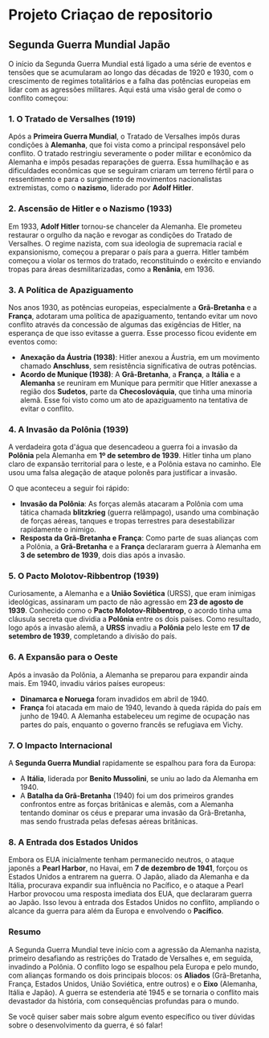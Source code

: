 # Projeto Criaçao de repositorio

## Segunda Guerra Mundial Japão

O início da Segunda Guerra Mundial está ligado a uma série de eventos e tensões que se acumularam ao longo das décadas de 1920 e 1930, com o crescimento de regimes totalitários e a falha das potências europeias em lidar com as agressões militares. Aqui está uma visão geral de como o conflito começou:

### 1. **O Tratado de Versalhes (1919)**
Após a **Primeira Guerra Mundial**, o Tratado de Versalhes impôs duras condições à **Alemanha**, que foi vista como a principal responsável pelo conflito. O tratado restringiu severamente o poder militar e econômico da Alemanha e impôs pesadas reparações de guerra. Essa humilhação e as dificuldades econômicas que se seguiram criaram um terreno fértil para o ressentimento e para o surgimento de movimentos nacionalistas extremistas, como o **nazismo**, liderado por **Adolf Hitler**.

### 2. **Ascensão de Hitler e o Nazismo (1933)**
Em 1933, **Adolf Hitler** tornou-se chanceler da Alemanha. Ele prometeu restaurar o orgulho da nação e revogar as condições do Tratado de Versalhes. O regime nazista, com sua ideologia de supremacia racial e expansionismo, começou a preparar o país para a guerra. Hitler também começou a violar os termos do tratado, reconstituindo o exército e enviando tropas para áreas desmilitarizadas, como a **Renânia**, em 1936.

### 3. **A Política de Apaziguamento**
Nos anos 1930, as potências europeias, especialmente a **Grã-Bretanha** e a **França**, adotaram uma política de apaziguamento, tentando evitar um novo conflito através da concessão de algumas das exigências de Hitler, na esperança de que isso evitasse a guerra. Esse processo ficou evidente em eventos como:
   - **Anexação da Áustria (1938)**: Hitler anexou a Áustria, em um movimento chamado **Anschluss**, sem resistência significativa de outras potências.
   - **Acordo de Munique (1938)**: A **Grã-Bretanha**, a **França**, a **Itália** e a **Alemanha** se reuniram em Munique para permitir que Hitler anexasse a região dos **Sudetos**, parte da **Checoslováquia**, que tinha uma minoria alemã. Esse foi visto como um ato de apaziguamento na tentativa de evitar o conflito.

### 4. **A Invasão da Polônia (1939)**
A verdadeira gota d'água que desencadeou a guerra foi a invasão da **Polônia** pela Alemanha em **1º de setembro de 1939**. Hitler tinha um plano claro de expansão territorial para o leste, e a Polônia estava no caminho. Ele usou uma falsa alegação de ataque polonês para justificar a invasão.

O que aconteceu a seguir foi rápido:
   - **Invasão da Polônia**: As forças alemãs atacaram a Polônia com uma tática chamada **blitzkrieg** (guerra relâmpago), usando uma combinação de forças aéreas, tanques e tropas terrestres para desestabilizar rapidamente o inimigo.
   - **Resposta da Grã-Bretanha e França**: Como parte de suas alianças com a Polônia, a **Grã-Bretanha** e a **França** declararam guerra à Alemanha em **3 de setembro de 1939**, dois dias após a invasão.

### 5. **O Pacto Molotov-Ribbentrop (1939)**
Curiosamente, a Alemanha e a **União Soviética** (URSS), que eram inimigas ideológicas, assinaram um pacto de não agressão em **23 de agosto de 1939**. Conhecido como o **Pacto Molotov-Ribbentrop**, o acordo tinha uma cláusula secreta que dividia a **Polônia** entre os dois países. Como resultado, logo após a invasão alemã, a **URSS** invadiu a **Polônia** pelo leste em **17 de setembro de 1939**, completando a divisão do país.

### 6. **A Expansão para o Oeste**
Após a invasão da Polônia, a Alemanha se preparou para expandir ainda mais. Em 1940, invadiu vários países europeus:
   - **Dinamarca e Noruega** foram invadidos em abril de 1940.
   - **França** foi atacada em maio de 1940, levando à queda rápida do país em junho de 1940. A Alemanha estabeleceu um regime de ocupação nas partes do país, enquanto o governo francês se refugiava em Vichy.

### 7. **O Impacto Internacional**
A **Segunda Guerra Mundial** rapidamente se espalhou para fora da Europa:
   - A **Itália**, liderada por **Benito Mussolini**, se uniu ao lado da Alemanha em 1940.
   - A **Batalha da Grã-Bretanha** (1940) foi um dos primeiros grandes confrontos entre as forças britânicas e alemãs, com a Alemanha tentando dominar os céus e preparar uma invasão da Grã-Bretanha, mas sendo frustrada pelas defesas aéreas britânicas.

### 8. **A Entrada dos Estados Unidos**
Embora os EUA inicialmente tenham permanecido neutros, o ataque japonês a **Pearl Harbor**, no Havai, em **7 de dezembro de 1941**, forçou os Estados Unidos a entrarem na guerra. O Japão, aliado da Alemanha e da Itália, procurava expandir sua influência no Pacífico, e o ataque a Pearl Harbor provocou uma resposta imediata dos EUA, que declararam guerra ao Japão. Isso levou à entrada dos Estados Unidos no conflito, ampliando o alcance da guerra para além da Europa e envolvendo o **Pacífico**.

### Resumo
A Segunda Guerra Mundial teve início com a agressão da Alemanha nazista, primeiro desafiando as restrições do Tratado de Versalhes e, em seguida, invadindo a Polônia. O conflito logo se espalhou pela Europa e pelo mundo, com alianças formando os dois principais blocos: os **Aliados** (Grã-Bretanha, França, Estados Unidos, União Soviética, entre outros) e o **Eixo** (Alemanha, Itália e Japão). A guerra se estenderia até 1945 e se tornaria o conflito mais devastador da história, com consequências profundas para o mundo.

Se você quiser saber mais sobre algum evento específico ou tiver dúvidas sobre o desenvolvimento da guerra, é só falar!